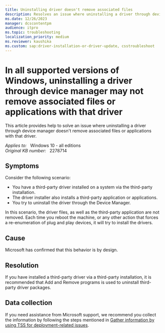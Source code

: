```yaml
---
title: Uninstalling driver doesn't remove associated files
description: Resolves an issue where uninstalling a driver through device manager doesn't remove associated files or applications with that driver.
ms.date: 12/26/2023
manager: dcscontentpm
audience: itpro
ms.topic: troubleshooting
localization_priority: medium
ms.reviewer: kaushika
ms.custom: sap:driver-installation-or-driver-update, csstroubleshoot
---
```

# In all supported versions of Windows, uninstalling a driver through device manager may not remove associated files or applications with that driver

This article provides help to solve an issue where uninstalling a driver through device manager doesn't remove associated files or applications with that driver.

_Applies to:_ &nbsp; Windows 10 - all editions  
_Original KB number:_ &nbsp; 2278714

## Symptoms

Consider the following scenario:

- You have a third-party driver installed on a system via the third-party installation.
- The driver installer also installs a third-party application or applications.
- You try to uninstall the driver through the Device Manager.

In this scenario, the driver files, as well as the third-party application are not removed. Each time you reboot the machine, or any other action that forces a re-enumeration of plug and play devices, it will try to install the drivers.

## Cause

Microsoft has confirmed that this behavior is by design.

## Resolution

If you have installed a third-party driver via a third-party installation, it is recommended that Add and Remove programs is used to uninstall third-party driver packages.

## Data collection

If you need assistance from Microsoft support, we recommend you collect the information by following the steps mentioned in [Gather information by using TSS for deployment-related issues](../windows-troubleshooters/gather-information-using-tss-deployment.md).
